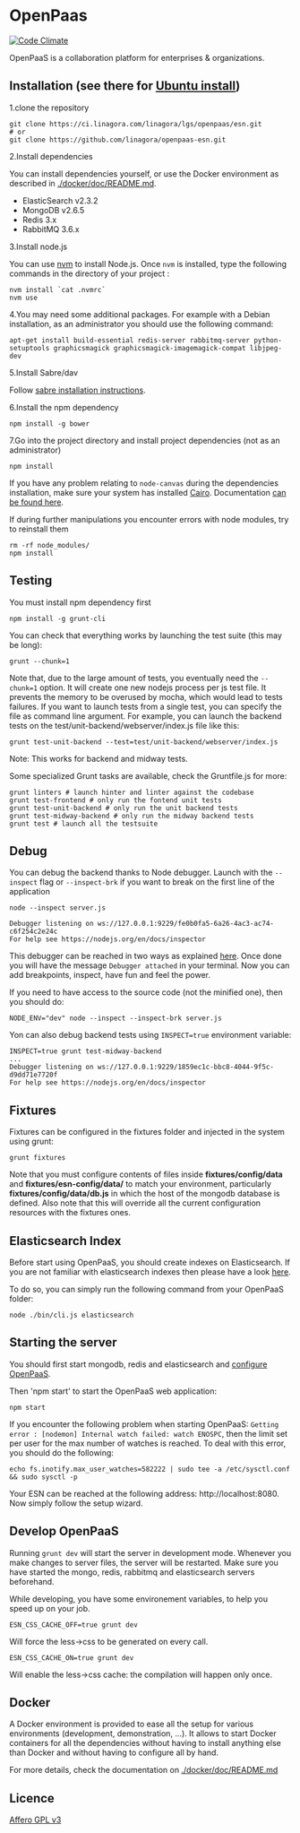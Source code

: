 # OpenPaas

[![Code Climate](https://codeclimate.com/github/linagora/openpaas-esn/badges/gpa.svg)](https://codeclimate.com/github/linagora/openpaas-esn)

OpenPaaS is a collaboration platform for enterprises & organizations.

## Installation (see there for [Ubuntu install](https://github.com/linagora/openpaas-esn/blob/master/doc/install-ubuntu.md))

1.clone the repository

    git clone https://ci.linagora.com/linagora/lgs/openpaas/esn.git
    # or
    git clone https://github.com/linagora/openpaas-esn.git

2.Install dependencies

You can install dependencies yourself, or use the Docker environment as described in [./docker/doc/README.md](./docker/doc/README.md).

- ElasticSearch v2.3.2
- MongoDB v2.6.5
- Redis 3.x
- RabbitMQ 3.6.x

3.Install node.js

You can use [nvm](https://github.com/creationix/nvm) to install Node.js. Once `nvm` is installed, type the following commands in the directory of your project :

```
nvm install `cat .nvmrc`
nvm use
```

4.You may need some additional packages. For example with a Debian installation, as an administrator you should use the following command:

    apt-get install build-essential redis-server rabbitmq-server python-setuptools graphicsmagick graphicsmagick-imagemagick-compat libjpeg-dev

5.Install Sabre/dav

Follow [sabre installation instructions](https://ci.linagora.com/linagora/lgs/openpaas/esn-sabre/blob/master/README.md).

6.Install the npm dependency

    npm install -g bower

7.Go into the project directory and install project dependencies (not as an administrator)

    npm install

If you have any problem relating to `node-canvas` during the dependencies installation,
make sure your system has installed [Cairo](http://cairographics.org/). Documentation [can be found here](https://github.com/Automattic/node-canvas).

If during further manipulations you encounter errors with node modules, try to reinstall them

    rm -rf node_modules/
    npm install

## Testing

You must install npm dependency first

    npm install -g grunt-cli

You can check that everything works by launching the test suite (this may be long):

    grunt --chunk=1

Note that, due to the large amount of tests, you eventually need the `--chunk=1` option. It will create one new nodejs process per js test file. It prevents the memory to be overused by mocha, which would lead to tests failures.
If you want to launch tests from a single test, you can specify the file as command line argument.
For example, you can launch the backend tests on the test/unit-backend/webserver/index.js file like this:

    grunt test-unit-backend --test=test/unit-backend/webserver/index.js

Note: This works for backend and midway tests.

Some specialized Grunt tasks are available, check the Gruntfile.js for more:

    grunt linters # launch hinter and linter against the codebase
    grunt test-frontend # only run the fontend unit tests
    grunt test-unit-backend # only run the unit backend tests
    grunt test-midway-backend # only run the midway backend tests
    grunt test # launch all the testsuite

## Debug

You can debug the backend thanks to Node debugger. Launch with the `--inspect` flag or `--inspect-brk` if you want to break on the first line of the application

    node --inspect server.js

    Debugger listening on ws://127.0.0.1:9229/fe0b0fa5-6a26-4ac3-ac74-c6f254c2e24c
    For help see https://nodejs.org/en/docs/inspector

This debugger can be reached in two ways as explained [here](https://nodejs.org/en/docs/inspector/#inspector-tools-clients). Once done you will have the message `Debugger attached` in your terminal. Now you can add breakpoints, inspect, have fun and feel the power.

If you need to have access to the source code (not the minified one), then you should do:

    NODE_ENV="dev" node --inspect --inspect-brk server.js

Yon can also debug backend tests using `INSPECT=true` environment variable:

    INSPECT=true grunt test-midway-backend
    ...
    Debugger listening on ws://127.0.0.1:9229/1859ec1c-bbc8-4044-9f5c-d9dd71e7720f
    For help see https://nodejs.org/en/docs/inspector


## Fixtures

Fixtures can be configured in the fixtures folder and injected in the system using grunt:

    grunt fixtures

Note that you must configure contents of files inside **fixtures/config/data** and **fixtures/esn-config/data/** to match your environment, particularly **fixtures/config/data/db.js** in which the host of the mongodb database is defined. Also note that this will override all the current configuration resources with the fixtures ones.

## Elasticsearch Index

Before start using OpenPaaS, you should create indexes on Elasticsearch. If you are not familiar with elasticsearch indexes then please have a look [here](https://www.elastic.co/guide/en/elasticsearch/guide/current/index-doc.html).

To do so, you can simply run the following command from your OpenPaaS folder:

    node ./bin/cli.js elasticsearch

## Starting the server

You should first start mongodb, redis and elasticsearch and [configure OpenPaaS](./doc/configuration.md).

Then 'npm start' to start the OpenPaaS web application:

    npm start


If you encounter the following problem when starting OpenPaaS: `Getting error : [nodemon] Internal watch failed: watch ENOSPC`, then the limit set per user for the max number of watches is reached. To deal with this error, you should do the following:

    echo fs.inotify.max_user_watches=582222 | sudo tee -a /etc/sysctl.conf && sudo sysctl -p

Your ESN can be reached at the following address: http://localhost:8080. Now simply follow the setup wizard.

## Develop OpenPaaS

Running `grunt dev` will start the server in development mode. Whenever you
make changes to server files, the server will be restarted. Make sure you have
started the mongo, redis, rabbitmq and elasticsearch servers beforehand.

While developing, you have some environement variables, to help you speed up on your job.

    ESN_CSS_CACHE_OFF=true grunt dev

Will force the less->css to be generated on every call.

    ESN_CSS_CACHE_ON=true grunt dev

Will enable the less->css cache: the compilation will happen only once.

## Docker

A Docker environment is provided to ease all the setup for various environments (development, demonstration, ...).
It allows to start Docker containers for all the dependencies without having to install anything else than Docker and without having to configure all by hand.

For more details, check the documentation on [./docker/doc/README.md](./docker/doc/README.md)

## Licence

[Affero GPL v3](http://www.gnu.org/licenses/agpl-3.0.html)